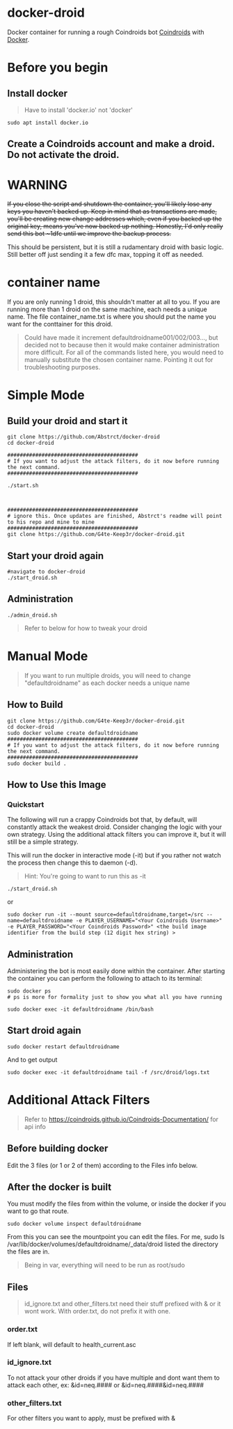 # docker-droid

Docker container for running a rough Coindroids bot
[Coindroids](https://coindroids.com/) with [Docker](https://www.docker.com).


# Before you begin
## Install docker
> Have to install 'docker.io' not 'docker'
```
sudo apt install docker.io
```
## Create a Coindroids account and make a droid. Do not activate the droid.



# WARNING
<del>If you close the script and shutdown the container, you'll likely lose any keys you haven't backed up. Keep in mind that as transactions are made, you'll be creating new change addresses which, even if you backed up the original key, means you've now backed up nothing. Honestly, I'd only really send this bot ~1dfc until we improve the backup process.</del>

This should be persistent, but it is still a rudamentary droid with basic logic. Still better off just sending it a few dfc max, topping it off as needed.


# container name
If you are only running 1 droid, this shouldn't matter at all to you. If you are running more than 1 droid on the same machine, each needs a unique name. The file container_name.txt is where you should put the name you want for the conttainer for this droid.
> Could have made it increment defaultdroidname001/002/003..., but decided not to because then it would make container administration more difficult.
For all of the commands listed here, you would need to manually substitute the chosen container name. Pointing it out for troubleshooting purposes.


# Simple Mode
## Build your droid and start it
```
git clone https://github.com/Abstrct/docker-droid
cd docker-droid

##########################################
# If you want to adjust the attack filters, do it now before running the next command.
##########################################

./start.sh



##########################################
# ignore this. Once updates are finished, Abstrct's readme will point to his repo and mine to mine
##########################################
git clone https://github.com/G4te-Keep3r/docker-droid.git
```
## Start your droid again
```
#navigate to docker-droid
./start_droid.sh
```
## Administration
```
./admin_droid.sh
```

> Refer to below for how to tweak your droid



# Manual Mode
> If you want to run multiple droids, you will need to change "defaultdroidname" as each docker needs a unique name
## How to Build
```
git clone https://github.com/G4te-Keep3r/docker-droid.git
cd docker-droid
sudo docker volume create defaultdroidname
##########################################
# If you want to adjust the attack filters, do it now before running the next command.
##########################################
sudo docker build .
```

## How to Use this Image
### Quickstart
The following will run a crappy Coindroids bot that, by default, will constantly attack the weakest droid. Consider changing the logic with your own strategy. Using the additional attack filters you can improve it, but it will still be a simple strategy.


This will run the docker in interactive mode (-it) but if you rather not watch the process then change this to daemon (-d). 

> Hint: You're going to want to run this as -it
```
./start_droid.sh
```
or
```
sudo docker run -it --mount source=defaultdroidname,target=/src --name=defaultdroidname -e PLAYER_USERNAME="<Your Coindroids Username>" -e PLAYER_PASSWORD="<Your Coindroids Password>" <the build image identifier from the build step (12 digit hex string) > 
```

## Administration
Administering the bot is most easily done within the container. After starting the container you can perform the following to attach to its terminal:

```
sudo docker ps
# ps is more for formality just to show you what all you have running

sudo docker exec -it defaultdroidname /bin/bash
```

## Start droid again
```
sudo docker restart defaultdroidname
```
And to get output
```
sudo docker exec -it defaultdroidname tail -f /src/droid/logs.txt
```

# Additional Attack Filters
> Refer to https://coindroids.github.io/Coindroids-Documentation/ for api info
## Before building docker
Edit the 3 files (or 1 or 2 of them) according to the Files info below.
## After the docker is built
You must modify the files from within the volume, or inside the docker if you want to go that route.
```
sudo docker volume inspect defaultdroidname
```
From this you can see the mountpoint you can edit the files. For me, sudo ls /var/lib/docker/volumes/defaultdroidname/_data/droid listed the directory the files are in.
> Being in var, everything will need to be run as root/sudo

## Files
> id_ignore.txt and other_filters.txt need their stuff prefixed with & or it wont work. With order.txt, do not prefix it with one.
### order.txt
If left blank, will default to health_current.asc
### id_ignore.txt
To not attack your other droids if you have multiple and dont want them to attack each other, ex: &id=neq.#### or &id=neq.####&id=neq.####
### other_filters.txt
For other filters you want to apply, must be prefixed with &